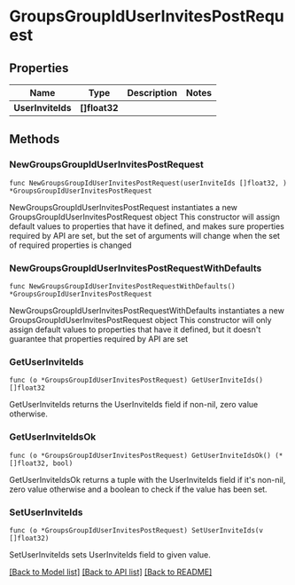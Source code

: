 # GroupsGroupIdUserInvitesPostRequest

## Properties

Name | Type | Description | Notes
------------ | ------------- | ------------- | -------------
**UserInviteIds** | **[]float32** |  | 

## Methods

### NewGroupsGroupIdUserInvitesPostRequest

`func NewGroupsGroupIdUserInvitesPostRequest(userInviteIds []float32, ) *GroupsGroupIdUserInvitesPostRequest`

NewGroupsGroupIdUserInvitesPostRequest instantiates a new GroupsGroupIdUserInvitesPostRequest object
This constructor will assign default values to properties that have it defined,
and makes sure properties required by API are set, but the set of arguments
will change when the set of required properties is changed

### NewGroupsGroupIdUserInvitesPostRequestWithDefaults

`func NewGroupsGroupIdUserInvitesPostRequestWithDefaults() *GroupsGroupIdUserInvitesPostRequest`

NewGroupsGroupIdUserInvitesPostRequestWithDefaults instantiates a new GroupsGroupIdUserInvitesPostRequest object
This constructor will only assign default values to properties that have it defined,
but it doesn't guarantee that properties required by API are set

### GetUserInviteIds

`func (o *GroupsGroupIdUserInvitesPostRequest) GetUserInviteIds() []float32`

GetUserInviteIds returns the UserInviteIds field if non-nil, zero value otherwise.

### GetUserInviteIdsOk

`func (o *GroupsGroupIdUserInvitesPostRequest) GetUserInviteIdsOk() (*[]float32, bool)`

GetUserInviteIdsOk returns a tuple with the UserInviteIds field if it's non-nil, zero value otherwise
and a boolean to check if the value has been set.

### SetUserInviteIds

`func (o *GroupsGroupIdUserInvitesPostRequest) SetUserInviteIds(v []float32)`

SetUserInviteIds sets UserInviteIds field to given value.



[[Back to Model list]](../README.md#documentation-for-models) [[Back to API list]](../README.md#documentation-for-api-endpoints) [[Back to README]](../README.md)


